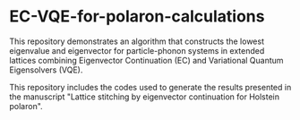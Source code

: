 # EC-VQE-for-polaron-calculations
This repository demonstrates an algorithm that constructs the lowest eigenvalue and eigenvector for particle-phonon systems in extended lattices combining Eigenvector Continuation (EC) and Variational Quantum Eigensolvers (VQE).

This repository includes the codes used to generate the results presented in the manuscript  "Lattice stitching by eigenvector continuation for Holstein polaron".

